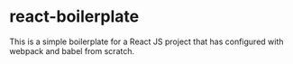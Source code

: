 # react-boilerplate
This is a simple boilerplate for a React JS project that has configured with webpack and babel from scratch.
